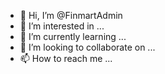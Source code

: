 - 👋 Hi, I’m @FinmartAdmin
- 👀 I’m interested in ...
- 🌱 I’m currently learning ...
- 💞️ I’m looking to collaborate on ...
- 📫 How to reach me ...

<!---
FinmartAdmin/FinmartAdmin is a ✨ special ✨ repository because its `README.md` (this file) appears on your GitHub profile.
You can click the Preview link to take a look at your changes.
--->
